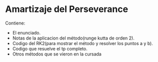 # Amartizaje del Perseverance

Contiene:
 - El enunciado.
 - Notas de la aplicacion del método(runge kutta de orden 2).
 - Codigo del RK2(para mostrar el método y resolver los puntos a y b).
 - Codigo que resuelve el tp completo.
 - Otros métodos que se vieron en la cursada
